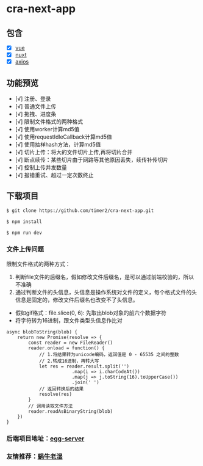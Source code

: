 # cra-next-app

## 包含

- [x] [vue](https://cn.vuejs.org/v2/guide/)
- [x] [nuxt](https://zh.nuxtjs.org/guide/installation)
- [x] [axios](https://github.com/axios/axios)

## 功能预览
- [√] 注册、登录
- [√] 普通文件上传
- [√] 拖拽、进度条
- [√] 限制文件格式的两种格式
- [√] 使用worker计算md5值
- [√] 使用requestIdleCallback计算md5值
- [√] 使用抽样hash方法，计算md5值
- [√] 切片上传：将大的文件切片上传,再将切片合并
- [√] 断点续传：某些切片由于网路等其他原因丢失，续传补传切片
- [√] 控制上传并发数量
- [√] 报错重试、超过一定次数终止

## 下载项目

```sh
$ git clone https://github.com/timer2/cra-next-app.git
```
```sh
$ npm install
```
```sh
$ npm run dev
```
### 文件上传问题
限制文件格式的两种方式：
1. 判断file文件的后缀名，假如修改文件后缀名，是可以通过前端校验的，所以不准确
2. 通过判断文件的头信息，头信息是操作系统对文件的定义，每个格式文件的头信息是固定的，修改文件后缀名也改变不了头信息。
* 假如gif格式：file.slice(0, 6): 先取出blob对象的前六个数据字符
* 将字符转为16进制，跟文件类型头信息作比对
```
async blobToString(blob) {
    return new Promise(resolve => {
        const reader = new FileReader()
        reader.onload = function() {
            // 1.将结果转为unicode编码，返回值是 0 - 65535 之间的整数
            // 2.转成16进制，再转大写
            let res = reader.result.split('')
                        .map(i => i.charCodeAt())
                        .map(j => j.toString(16).toUpperCase())
                        .join(' ')
            // 返回转换后的结果
            resolve(res)
        }
        // 调用读取文件方法
        reader.readAsBinaryString(blob)
    })
}
```
### 后端项目地址：[egg-server](https://github.com/timer2/egg-server)
### 友情推荐：[蜗牛老湿](https://github.com/shengxinjing)
